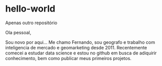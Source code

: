 # hello-world
Apenas outro repositório

Ola pessoal,

Sou novo por aqui... Me chamo Fernando, sou geografo e trabalho com inteligencia de mercado e geomarketing desde 2011. Recentemente comecei a estudar data science e estou no github em busca de adiquirir conhecimento, bem como publicar meus primeiros projetos.
